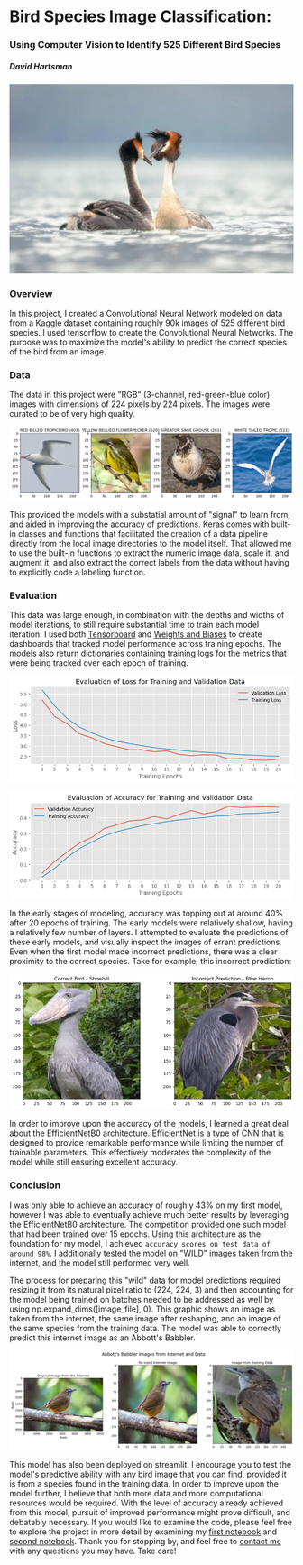 # Bird Species Image Classification:
### Using Computer Vision to Identify 525 Different Bird Species
##### David Hartsman

![The majestic Puteketeke, New Zealand's "Bird of the Century"](./files/puteketeke.png)

### Overview
In this project, I created a Convolutional Neural Network modeled on data from a Kaggle dataset containing roughly 90k images of 525 different bird species. I used tensorflow to create the Convolutional Neural Networks. The purpose was to maximize the model's ability to predict the correct species of the bird from an image. 

### Data
The data in this project were "RGB" (3-channel, red-green-blue color) images with dimensions of 224 pixels by 224 pixels. The images were curated to be of very high quality.

![Example of Birds from the Data](./files/example_birds.jpg)

This provided the models with a substatial amount of "signal" to learn from, and aided in improving the accuracy of predictions. Keras comes with built-in classes and functions that facilitated the creation of a data pipeline directly from the local image directories to the model itself. That allowed me to use the built-in functions to extract the numeric image data, scale it, and augment it, and also extract the correct labels from the data without having to explicitly code a labeling function. 

### Evaluation
This data was large enough, in combination with the depths and widths of model iterations, to still require substantial time to train each model iteration. I used both [Tensorboard](https://www.tensorflow.org/tensorboard) and [Weights and Biases](https://wandb.ai/site) to create dashboards that tracked model performance across training epochs. The models also return dictionaries containing training logs for the metrics that were being tracked over each epoch of training. 

![Training Metrics from the First Model](./files/model_metrics.png)

![Training Metrics from the First Model](./files/accuracy.png)

In the early stages of modeling, accuracy was topping out at around 40% after 20 epochs of training. The early models were relatively shallow, having a relatively few number of layers. I attempted to evaluate the predictions of these early models, and visually inspect the images of errant predictions. Even when the first model made incorrect predictions, there was a clear proximity to the correct species. Take for example, this incorrect prediction:

![Mis-identified Bird Species](./files/incorrect_predictions.png)

In order to improve upon the accuracy of the models, I learned a great deal about the EfficientNetB0 architecture. EfficientNet is a type of CNN that is designed to provide remarkable performance while limiting the number of trainable parameters. This effectively moderates the complexity of the model while still ensuring excellent accuracy.


### Conclusion
I was only able to achieve an accuracy of roughly 43% on my first model, however I was able to eventually achieve much better results by leveraging the EfficientNetB0 architecture. The competition provided one such model that had been trained over 15 epochs. Using this architecture as the foundation for my model, I achieved `accuracy scores on test data of around 98%`. I additionally tested the model on "WILD" images taken from the internet, and the model still performed very well. 

The process for preparing this "wild" data for model predictions required resizing it from its natural pixel ratio to (224, 224, 3) and then accounting for the model being trained on batches needed to be addressed as well by using np.expand_dims([image_file], 0). This graphic shows an image as taken from the internet, the same image after reshaping, and an image of the same species from the training data. The model was able to correctly predict this internet image as an Abbott's Babbler.

![Representative of the "Wild" Image Preparation](./files/abbotts_compare.jpg)

This model has also been deployed on streamlit. I encourage you to test the model's predictive ability with any bird image that you can find, provided it is from a species found in the training data. In order to improve upon the model further, I believe that both more data and more computational resources would be required. With the level of accuracy already achieved from this model, pursuit of improved performance might prove difficult, and debatably necessary. If you would like to examine the code, please feel free to explore the project in more detail by examining my [first notebook](https://github.com/dvdhartsman/Bird_Species_Image_Classification/blob/main/Bird_Classification_1.ipynb) and [second notebook](https://github.com/dvdhartsman/Bird_Species_Image_Classification/blob/main/Bird_Classification_2.ipynb). Thank you for stopping by, and feel free to [contact me](https://www.linkedin.com/in/david-hartsman-data/) with any questions you may have. Take care!
